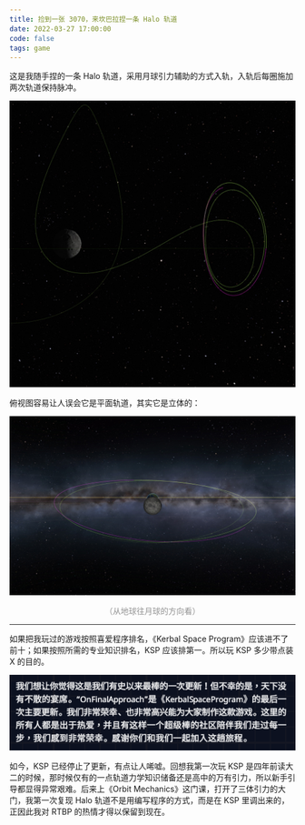 ```yaml
---
title: 捡到一张 3070，来坎巴拉捏一条 Halo 轨道
date: 2022-03-27 17:00:00
code: false
tags: game
---
```


这是我随手捏的一条 Halo 轨道，采用月球引力辅助的方式入轨，入轨后每圈施加两次轨道保持脉冲。

![600](assets/halo1.jpg)

俯视图容易让人误会它是平面轨道，其实它是立体的：

![600](assets/halo2.jpg)

<p style="color: #939393; text-align: center;">（从地球往月球的方向看）</p>

------

如果把我玩过的游戏按照喜爱程序排名，《Kerbal Space Program》应该进不了前十；如果按照所需的专业知识排名，KSP 应该排第一。所以玩 KSP 多少带点装 X 的目的。

![600](assets/last%20update.png)

如今，KSP 已经停止了更新，有点让人唏嘘。回想我第一次玩 KSP 是四年前读大二的时候，那时候仅有的一点轨道力学知识储备还是高中的万有引力，所以新手引导都显得异常艰难。后来上《Orbit Mechanics》这门课，打开了三体引力的大门，我第一次复现 Halo 轨道不是用编写程序的方式，而是在 KSP 里调出来的，正因此我对 RTBP 的热情才得以保留到现在。